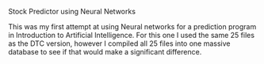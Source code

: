 Stock Predictor using Neural Networks

This was my first attempt at using Neural networks for a prediction program in Introduction to Artificial Intelligence. For this one I used the same 25 files as the DTC version, however I compiled all 25 files into one massive database to see if that would make a significant difference.